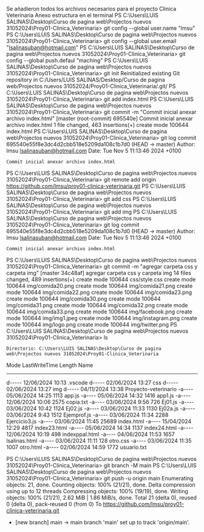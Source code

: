 Se añadieron todos los archivos necesarios para el proyecto Clinica Veterinaria
Anexo estructura en el terminal
PS C:\Users\LUIS SALINAS\Desktop\Curso de pagina web\Projectos nuevos 31052024\Proy01-Clinica_Veterinaria> git config --global user.name "lmsu"
PS C:\Users\LUIS SALINAS\Desktop\Curso de pagina web\Projectos nuevos 31052024\Proy01-Clinica_Veterinaria> git config --global user.email "lsalinasuban@hotmail.com"
PS C:\Users\LUIS SALINAS\Desktop\Curso de pagina web\Projectos nuevos 31052024\Proy01-Clinica_Veterinaria> git config --global push.defaul "maching"
PS C:\Users\LUIS SALINAS\Desktop\Curso de pagina web\Projectos nuevos 31052024\Proy01-Clinica_Veterinaria> git init
Reinitialized existing Git repository in C:/Users/LUIS SALINAS/Desktop/Curso de pagina web/Projectos nuevos 31052024/Proy01-Clinica_Veterinaria/.git/
PS C:\Users\LUIS SALINAS\Desktop\Curso de pagina web\Projectos nuevos 31052024\Proy01-Clinica_Veterinaria> git add index.html
PS C:\Users\LUIS SALINAS\Desktop\Curso de pagina web\Projectos nuevos 31052024\Proy01-Clinica_Veterinaria> git commit -m "Commit inicial anexar archivo index.html"
[master (root-commit) 695540e] Commit inicial anexar archivo index.html
 1 file changed, 463 insertions(+)
 create mode 100644 index.html
PS C:\Users\LUIS SALINAS\Desktop\Curso de pagina web\Projectos nuevos 31052024\Proy01-Clinica_Veterinaria> git log
commit 695540e55f8e3dc4d2cbb518e5209da108c1b7d0 (HEAD -> master)
Author: lmsu <lsalinasuban@hotmail.com>
Date:   Tue Nov 5 11:13:46 2024 +0100

    Commit inicial anexar archivo index.html
PS C:\Users\LUIS SALINAS\Desktop\Curso de pagina web\Projectos nuevos 31052024\Proy01-Clinica_Veterinaria> git remote add origin https://github.com/lmsu/proy01-clinica-veterinaria.git
PS C:\Users\LUIS SALINAS\Desktop\Curso de pagina web\Projectos nuevos 31052024\Proy01-Clinica_Veterinaria> git add css
PS C:\Users\LUIS SALINAS\Desktop\Curso de pagina web\Projectos nuevos 31052024\Proy01-Clinica_Veterinaria> git add img
PS C:\Users\LUIS SALINAS\Desktop\Curso de pagina web\Projectos nuevos 31052024\Proy01-Clinica_Veterinaria> git log
commit 695540e55f8e3dc4d2cbb518e5209da108c1b7d0 (HEAD -> master)
Author: lmsu <lsalinasuban@hotmail.com>
Date:   Tue Nov 5 11:13:46 2024 +0100

    Commit inicial anexar archivo index.html
PS C:\Users\LUIS SALINAS\Desktop\Curso de pagina web\Projectos nuevos 31052024\Proy01-Clinica_Veterinaria> git commit -m "agregar carpeta css y carpeta img"
[master 34c48af] agregar carpeta css y carpeta img
 14 files changed, 489 insertions(+)
 create mode 100644 css/style.css
 create mode 100644 img/comida20.png
 create mode 100644 img/comida21.png
 create mode 100644 img/comida22.png
 create mode 100644 img/comida23.png
 create mode 100644 img/comida30.png
 create mode 100644 img/comida31.png
 create mode 100644 img/comida32.png
 create mode 100644 img/comida33.png
 create mode 100644 img/facebook.png
 create mode 100644 img/img1.jpeg
 create mode 100644 img/instagram.png
 create mode 100644 img/logo.png
 create mode 100644 img/twitter.png
PS C:\Users\LUIS SALINAS\Desktop\Curso de pagina web\Projectos nuevos 31052024\Proy01-Clinica_Veterinaria> ls


    Directorio: C:\Users\LUIS SALINAS\Desktop\Curso de pagina web\Projectos nuevos 31052024\Proy01-Clinica_Veterinaria


Mode                 LastWriteTime         Length Name
----                 -------------         ------ ----
d-----        12/06/2024     10:13                .vscode
d-----        02/06/2024     13:27                css
d-----        02/06/2024     13:27                img
d-----        04/11/2024     13:38                Proyecto-veterinario
-a----        05/06/2024     14:25           1113 app.js
-a----        05/06/2024     14:32           1416 app1.js
-a----        12/06/2024     10:06           2575 copia.txt
-a----        03/06/2024      9:56            726 Ej01.js
-a----        03/06/2024     10:42           1124 Ej02.js
-a----        03/06/2024     11:33           1130 Ej02a.js
-a----        03/06/2024      9:43           1512 Ejemprof.js
-a----        03/06/2024     11:34           2288 Ejercicio3.js
-a----        03/06/2024     11:45          25689 index.html
-a----        15/04/2024     12:29           4817 index23.html
-a----        05/06/2024     14:34           1137 index24.html
-a----        12/06/2024     10:19            498 indexppal.html
-a----        04/06/2024     11:53           1657 lsalinas.html
-a----        03/06/2024     11:11            128 otro.css
-a----        03/06/2024     11:35           1007 otro.html
-a----        02/06/2024     14:59           1772 usuario.txt

PS C:\Users\LUIS SALINAS\Desktop\Curso de pagina web\Projectos nuevos 31052024\Proy01-Clinica_Veterinaria> git branch -M main
PS C:\Users\LUIS SALINAS\Desktop\Curso de pagina web\Projectos nuevos 31052024\Proy01-Clinica_Veterinaria> git push -u origin main
Enumerating objects: 21, done.
Counting objects: 100% (21/21), done.
Delta compression using up to 12 threads
Compressing objects: 100% (19/19), done.
Writing objects: 100% (21/21), 2.62 MiB | 1.86 MiB/s, done.
Total 21 (delta 0), reused 0 (delta 0), pack-reused 0 (from 0)
To https://github.com/lmsu/proy01-clinica-veterinaria.git
 * [new branch]      main -> main
branch 'main' set up to track 'origin/main'.
